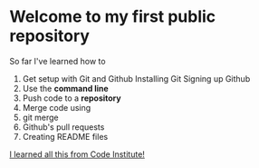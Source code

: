 # Welcome to my first public repository

So far I've learned how to
1. Get setup with Git and Github
   Installing Git
   Signing up Github
2. Use the **command line**
3. Push code to a **repository**
4. Merge code using
  1. git merge
  2. Github's pull requests
5. Creating README files

[I learned all this from Code Institute!](http://codeinstitute.net)
